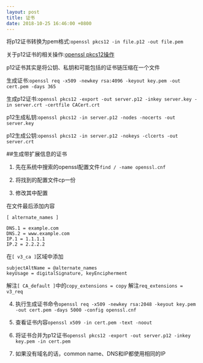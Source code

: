 ```yaml
---
layout: post
title: 证书
date: 2018-10-25 16:46:00 +0800
---
```


将p12证书转换为pem格式:`openssl pkcs12 -in file.p12 -out file.pem`

关于p12证书的相关操作:[openssl pkcs12操作](https://www.openssl.org/docs/man1.1.0/apps/pkcs12.html)

p12证书其实是将公钥、私钥和可能包括的证书链压缩在一个文件

生成证书:`openssl req -x509 -newkey rsa:4096 -keyout key.pem -out cert.pem -days 365`

生成p12证书:`openssl pkcs12 -export -out server.p12 -inkey server.key -in server.crt -certfile CACert.crt`

p12生成私钥:`openssl pkcs12 -in server.p12 -nodes -nocerts -out server.key`

p12生成公钥:`openssl pkcs12 -in server.p12 -nokeys -clcerts -out server.crt`

##生成带扩展信息的证书

1. 先在系统中搜索的openssl配置文件`find / -name openssl.cnf`

2. 将找到的配置文件cp一份

3. 修改其中配置

在文件最后添加内容
```
[ alternate_names ]

DNS.1 = example.com
DNS.2 = www.example.com
IP.1 = 1.1.1.1
IP.2 = 2.2.2.2
```
在`[ v3_ca ]`区域中添加
```
subjectAltName = @alternate_names
keyUsage = digitalSignature, keyEncipherment
```
解注`[ CA_default ]`中的`copy_extensions = copy`
解注`req_extensions = v3_req`

4. 执行生成证书命令`openssl req -x509 -newkey rsa:2048 -keyout key.pem -out cert.pem -days 5000 -config openssl.cnf`

5. 查看证书内容`openssl x509 -in cert.pem -text -noout`

6. 将证书合并为p12证书`openssl pkcs12 -export -out server.p12 -inkey key.pem -in cert.pem`

7. 如果没有域名的话，common name、DNS和IP都使用相同的IP